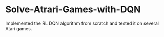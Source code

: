 # Solve-Atrari-Games-with-DQN

Implemented the RL DQN algorithm from scratch and tested it on several Atari games.
